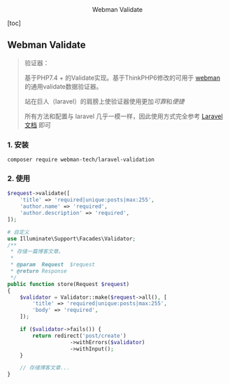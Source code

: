 <center>Webman Validate</center>







[toc]







## Webman Validate

> 验证器：
>
> 基于PHP7.4 + 的Validate实现。基于ThinkPHP6修改的可用于 [webman](https://www.workerman.net/doc/webman/) 的通用validate数据验证器。
>
> 站在巨人（laravel）的肩膀上使验证器使用更加*可靠*和*便捷*
>
> 所有方法和配置与 laravel 几乎一模一样，因此使用方式完全参考 [Laravel文档](http://laravel.p2hp.com/cndocs/8.x/validation) 即可







### 1. 安装

```shell
composer require webman-tech/laravel-validation
```









### 2. 使用

````php
$request->validate([
    'title' => 'required|unique:posts|max:255',
    'author.name' => 'required',
    'author.description' => 'required',
]);

# 自定义
use Illuminate\Support\Facades\Validator;
/**
 * 存储一篇博客文章。
 *
 * @param  Request  $request
 * @return Response
 */
public function store(Request $request)
{
    $validator = Validator::make($request->all(), [
        'title' => 'required|unique:posts|max:255',
        'body' => 'required',
    ]);

    if ($validator->fails()) {
        return redirect('post/create')
                    ->withErrors($validator)
                    ->withInput();
    }

    // 存储博客文章...
}
````


